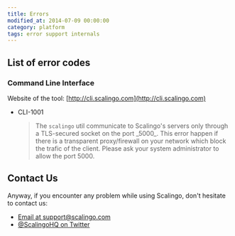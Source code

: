 ```yaml
---
title: Errors
modified_at: 2014-07-09 00:00:00
category: platform
tags: error support internals
---
```


## List of error codes

### Command Line Interface

Website of the tool: [http://cli.scalingo.com](http://cli.scalingo.com) <i class="fa fa-external-link"></i>

* CLI-1001
  <blockquote>
    The <code>scalingo</code> util communicate to Scalingo's servers only
    through a TLS-secured socket on the port _5000_. This error happen if there
    is a transparent proxy/firewall on your network which block the trafic of
    the client. Please ask your system administrator to allow the port 5000.
  </blockquote>

## Contact Us

Anyway, if you encounter any problem while using Scalingo, don't hesitate to
contact us:

* [Email at support@scalingo.com](mailto:support@scalingo.com)
* [@ScalingoHQ on Twitter](https://twitter.com/ScalingoHQ)
